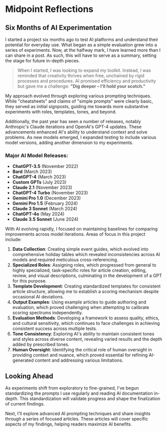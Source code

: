# Midpoint Reflections

## Six Months of AI Experimentation

I started a project six months ago to test AI platforms and understand their potential for everyday use. What began as a simple evaluation grew into a series of experiments. Now, at the halfway mark, I have learned more than I can share in a post. As such, this will have to serve as a summary, setting the stage for future in-depth pieces.

> When I started, I was looking to expand my toolkit. Instead, I was reminded that creativity thrives when free, unchained by rigid processes and procedures. AI promised efficiency and productivity but gave me a challenge:
> **"Dig deeper – I'll hold your scotch."**

My approach evolved through exploring various prompting techniques. While "cheatsheets" and claims of "simple prompts" were clearly basic, they served as initial signposts, guiding me towards more substantive experiments with roles, templates, tones, and beyond.

Additionally, the past year has seen a number of releases, notably Anthropic's Claude iterations and OpenAI's GPT-4 updates. These advancements enhanced AI's ability to understand context and solve problems. As new models emerged, I expanded testing to include various model versions, adding another dimension to my experiments.

### Major AI Model Releases:

- **ChatGPT-3.5** (November 2022)
- **Bard** (March 2023)
- **ChatGPT-4** (March 2023)
- **Custom GPTs** (July 2023)
- **Claude 2.1** (November 2023)
- **ChatGPT-4 Turbo** (November 2023)
- **Gemini Pro 1.0** (December 2023)
- **Gemini Pro 1.5** (February 2024)
- **Claude 3 Sonnet** (March 2024)
- **ChatGPT-4o** (May 2024)
- **Claude 3.5 Sonnet** (June 2024)

With AI evolving rapidly, I focused on maintaining baselines for comparing improvements across model iterations. Areas of focus in this project include:

1. **Data Collection**: Creating simple event guides, which evolved into comprehensive holiday tables which revealed inconsistencies across AI models and required meticulous cross-referencing.
2. **Specialized Roles**: Assigning roles, which progressed from general to highly specialized, task-specific roles for article creation, editing, review, and visual descriptions, culminating in the development of a GPT for this purpose.
3. **Template Development**: Creating standardized templates for consistent article structure, allowing me to establish a scoring mechanism despite occasional AI deviations.
4. **Output Examples**: Using example articles to guide authoring and evaluation, which proved challenging when attempting to calibrate scoring spectrums independently.
5. **Evaluation Methods**: Developing a framework to assess quality, ethics, and cultural sensitivity, which continues to face challenges in achieving consistent success across multiple tests.
6. **Tone Consistency**: Exploring AI's ability to maintain consistent tones and styles across diverse content, revealing varied results and the depth added by prescribed tones.
7. **Human Oversight**: Identifying the critical role of human oversight in providing context and nuance, which proved essential for refining AI-generated content and addressing various limitations.

## Looking Ahead

As experiments shift from exploratory to fine-grained, I've begun standardizing the prompts I use regularly and reading AI documentation in-depth. This standardization will validate progress and shape the finalization of current findings.

Next, I'll explore advanced AI prompting techniques and share insights through a series of focused articles. These articles will cover specific aspects of my findings, helping readers maximize AI benefits.
